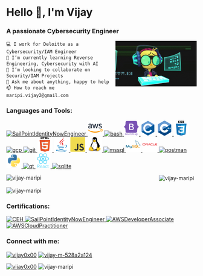 <h1 align="left">Hello 👋, I'm Vijay</h1>
<h3 align="left">A passionate Cybersecurity Engineer</h3>
<img align="right" alt="security" width="215" src="https://raw.githubusercontent.com/vijay-maripi/Malicious-URL-Detector/master/project%20screens%20shots/giphy.gif">

    💻 I work for Deloitte as a Cybersecurity/IAM Engineer
    🌱 I’m currently learning Reverse Engineering, Cybersecurity with AI
    👯 I’m looking to collaborate on Security/IAM Projects
    💬 Ask me about anything, happy to help
    📫 How to reach me maripi.vijay2@gmail.com
   
<h3 align="left">Languages and Tools:</h3>
<p align="left"> <a href="https://api.badgr.io/public/assertions/ecZ8CvsBTY24IFOnmThnhw" target="_blank" rel="noreferrer"> <img src="https://api.badgr.io/public/assertions/ecZ8CvsBTY24IFOnmThnhw/image" alt="SailPointIdentityNowEngineer" width="40" height="40"/> </a> <a href="https://aws.amazon.com" target="_blank" rel="noreferrer"> <img src="https://raw.githubusercontent.com/devicons/devicon/master/icons/amazonwebservices/amazonwebservices-original-wordmark.svg" alt="aws" width="40" height="40"/> </a> <a href="https://www.gnu.org/software/bash/" target="_blank" rel="noreferrer"> <img src="https://www.vectorlogo.zone/logos/gnu_bash/gnu_bash-icon.svg" alt="bash" width="40" height="40"/> </a> <a href="https://getbootstrap.com" target="_blank" rel="noreferrer"> <img src="https://raw.githubusercontent.com/devicons/devicon/master/icons/bootstrap/bootstrap-plain-wordmark.svg" alt="bootstrap" width="40" height="40"/> </a> <a href="https://www.cprogramming.com/" target="_blank" rel="noreferrer"> <img src="https://raw.githubusercontent.com/devicons/devicon/master/icons/c/c-original.svg" alt="c" width="40" height="40"/> </a> <a href="https://www.w3schools.com/cpp/" target="_blank" rel="noreferrer"> <img src="https://raw.githubusercontent.com/devicons/devicon/master/icons/cplusplus/cplusplus-original.svg" alt="cplusplus" width="40" height="40"/> </a> <a href="https://www.w3schools.com/css/" target="_blank" rel="noreferrer"> <img src="https://raw.githubusercontent.com/devicons/devicon/master/icons/css3/css3-original-wordmark.svg" alt="css3" width="40" height="40"/> </a> <a href="https://cloud.google.com" target="_blank" rel="noreferrer"> <img src="https://www.vectorlogo.zone/logos/google_cloud/google_cloud-icon.svg" alt="gcp" width="40" height="40"/> </a> <a href="https://git-scm.com/" target="_blank" rel="noreferrer"> <img src="https://www.vectorlogo.zone/logos/git-scm/git-scm-icon.svg" alt="git" width="40" height="40"/> </a> <a href="https://www.w3.org/html/" target="_blank" rel="noreferrer"> <img src="https://raw.githubusercontent.com/devicons/devicon/master/icons/html5/html5-original-wordmark.svg" alt="html5" width="40" height="40"/> </a> <a href="https://www.java.com" target="_blank" rel="noreferrer"> <img src="https://raw.githubusercontent.com/devicons/devicon/master/icons/java/java-original.svg" alt="java" width="40" height="40"/> </a> <a href="https://developer.mozilla.org/en-US/docs/Web/JavaScript" target="_blank" rel="noreferrer"> <img src="https://raw.githubusercontent.com/devicons/devicon/master/icons/javascript/javascript-original.svg" alt="javascript" width="40" height="40"/> </a> <a href="https://www.linux.org/" target="_blank" rel="noreferrer"> <img src="https://raw.githubusercontent.com/devicons/devicon/master/icons/linux/linux-original.svg" alt="linux" width="40" height="40"/> </a> <a href="https://www.microsoft.com/en-us/sql-server" target="_blank" rel="noreferrer"> <img src="https://www.svgrepo.com/show/303229/microsoft-sql-server-logo.svg" alt="mssql" width="40" height="40"/> </a> <a href="https://www.mysql.com/" target="_blank" rel="noreferrer"> <img src="https://raw.githubusercontent.com/devicons/devicon/master/icons/mysql/mysql-original-wordmark.svg" alt="mysql" width="40" height="40"/> </a> <a href="https://www.oracle.com/" target="_blank" rel="noreferrer"> <img src="https://raw.githubusercontent.com/devicons/devicon/master/icons/oracle/oracle-original.svg" alt="oracle" width="40" height="40"/> </a> <a href="https://postman.com" target="_blank" rel="noreferrer"> <img src="https://www.vectorlogo.zone/logos/getpostman/getpostman-icon.svg" alt="postman" width="40" height="40"/> </a> <a href="https://www.python.org" target="_blank" rel="noreferrer"> <img src="https://raw.githubusercontent.com/devicons/devicon/master/icons/python/python-original.svg" alt="python" width="40" height="40"/> </a> <a href="https://www.qt.io/" target="_blank" rel="noreferrer"> <img src="https://upload.wikimedia.org/wikipedia/commons/0/0b/Qt_logo_2016.svg" alt="qt" width="40" height="40"/> </a> <a href="https://reactjs.org/" target="_blank" rel="noreferrer"> <img src="https://raw.githubusercontent.com/devicons/devicon/master/icons/react/react-original-wordmark.svg" alt="react" width="40" height="40"/> </a> <a href="https://www.sqlite.org/" target="_blank" rel="noreferrer"> <img src="https://www.vectorlogo.zone/logos/sqlite/sqlite-icon.svg" alt="sqlite" width="40" height="40"/> </a> </p>

<p><img align="left" width="400" src="https://github-readme-stats.vercel.app/api/top-langs?username=vijay-maripi&show_icons=true&locale=en&layout=compact" alt="vijay-maripi" /></p>

<p>&nbsp;<img align="center" width="400" src="https://github-readme-stats.vercel.app/api?username=vijay-maripi&show_icons=true&locale=en" alt="vijay-maripi" /></p>

<p><img align="center" width="400" src="https://github-readme-streak-stats.herokuapp.com/?user=vijay-maripi&" alt="vijay-maripi" /></p>

<h3 align="left">Certifications:</h3>
<a href="https://aspen.eccouncil.org/VerifyBadge?type=certification&a=2cZbZTiD8GhVl0rvWfbQ5S8pWgBEgpW7WEbHaWv5n9M=" target="_blank" rel="noreferrer"> <img src="https://aspen.eccouncil.org/Content/Badges/CertifiedBadges/CEH_2E345519D3F7.png" alt="CEH" width="100" height="100"/> </a>
<a href="https://api.badgr.io/public/assertions/ecZ8CvsBTY24IFOnmThnhw" target="_blank" rel="noreferrer"> <img src="https://api.badgr.io/public/assertions/ecZ8CvsBTY24IFOnmThnhw/image" alt="SailPointIdentityNowEngineer" width="100" height="100"/> </a>
<a href="https://www.credly.com/badges/658f715b-9e5f-4cf0-b450-ca523d35b956/" target="_blank" rel="noreferrer"> <img src="https://images.credly.com/size/340x340/images/b9feab85-1a43-4f6c-99a5-631b88d5461b/image.png" alt="AWSDeveloperAssociate" width="100" height="100"/> </a>
<a href="https://www.credly.com/badges/9694faee-a139-40df-bfea-b143c05c95f3/" target="_blank" rel="noreferrer"> <img src="https://images.credly.com/size/110x110/images/00634f82-b07f-4bbd-a6bb-53de397fc3a6/image.png" alt="AWSCloudPractitioner" width="100" height="100"/> </a>

<h3 align="left">Connect with me:</h3>
<p align="left">
<a href="https://twitter.com/vijay0x00" target="blank"><img align="center" src="https://raw.githubusercontent.com/rahuldkjain/github-profile-readme-generator/master/src/images/icons/Social/twitter.svg" alt="vijay0x00" height="30" width="40" /></a>
<a href="https://linkedin.com/in/vijay-m-528a2a124" target="blank"><img align="center" src="https://raw.githubusercontent.com/rahuldkjain/github-profile-readme-generator/master/src/images/icons/Social/linked-in-alt.svg" alt="vijay-m-528a2a124" height="30" width="40" /></a>

<p align="left"> <a href="https://twitter.com/vijay0x00" target="blank"><img src="https://img.shields.io/twitter/follow/vijay0x00?logo=twitter&style=flat&color=0e75b6" alt="vijay0x00" /></a> <img src="https://komarev.com/ghpvc/?username=vijay-maripi&label=Profile%20views&color=0e75b6&style=flat" alt="vijay-maripi" /></p>
